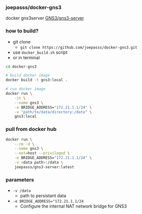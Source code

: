 ### joepasss/docker-gns3

docker gns3server
[GNS3/gns3-server](https://github.com/GNS3/gns3-server)


### how to build?

* git clone
    * `git clone https://github.com/joepasss/docker-gns3.git`
* use `docker_build.sh` script
* or in terminal

``` bash
cd docker-gns3

# build docker image
docker build -t gns3:local .

# run docker image
docker run \
    -it \
    --name gns3 \
    -e BRIDGE_ADDRESS="172.21.1.1/24" \
    -v "path/to/data/directory:/data" \
    gns3:local
```

### pull from docker hub

``` bash
docker run \
    --rm -d \
    --name gns3 \
    --net=host --privileged \
    -e BRIDGE_ADDRESS="172.21.1.1/24" \
    -v <data path>:/data \
    joepasss/gns3-server:latest
```

### parameters

* `-v /data`
    * path to persistant data
* `-e BRIDGE_ADDRESS="172.21.1.1/24`
    * Configure the internal NAT network bridge for GNS3
